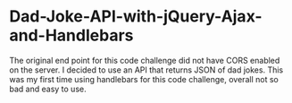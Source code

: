 # Dad-Joke-API-with-jQuery-Ajax-and-Handlebars
The original end point for this code challenge did not have CORS enabled on the server. I decided to use an API that returns JSON of dad jokes.
This was my first time using handlebars for this code challenge, overall not so bad and easy to use. 
